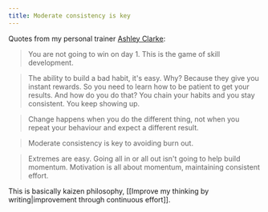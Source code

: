 ```yaml
---
title: Moderate consistency is key
---
```

Quotes from my personal trainer [Ashley Clarke](https://ashley-clarke.com.au/):

> You are not going to win on day 1. This is the game of skill development.

>The ability to build a bad habit, it's easy. Why? Because they give you instant rewards. So you need to learn how to be patient to get your results. And how do you do that? You chain your habits and you stay consistent. You keep showing up.

>Change happens when you do the different thing, not when you repeat your behaviour and expect a different result.

>Moderate consistency is key to avoiding burn out.

> Extremes are easy. Going all in or all out isn't going to help build momentum. Motivation is all about momentum, maintaining consistent effort.

This is basically kaizen philosophy, [[Improve my thinking by writing|improvement through continuous effort]].